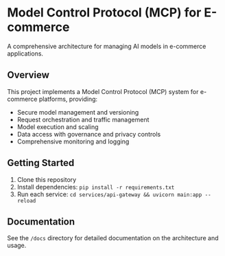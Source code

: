 # Model Control Protocol (MCP) for E-commerce

A comprehensive architecture for managing AI models in e-commerce applications.

## Overview

This project implements a Model Control Protocol (MCP) system for e-commerce platforms, providing:

- Secure model management and versioning
- Request orchestration and traffic management
- Model execution and scaling
- Data access with governance and privacy controls
- Comprehensive monitoring and logging

## Getting Started

1. Clone this repository
2. Install dependencies: `pip install -r requirements.txt`
3. Run each service: `cd services/api-gateway && uvicorn main:app --reload`

## Documentation

See the `/docs` directory for detailed documentation on the architecture and usage.
